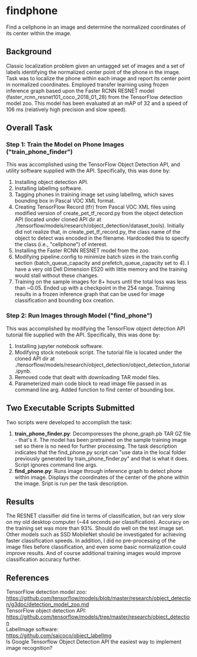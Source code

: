 # findphone
Find a cellphone in an image and determine the normalized coordinates of its center within the image.
## Background
Classic localization problem given an untagged set of images and a set of labels identifying the normalized center point of the phone in the image. Task was to localize the phone within each image and report its center point in normalized coordinates. Employed transfer learning using frozen inference graph based upon the Faster RCNN RESNET model (faster_rcnn_resnet101_coco_2018_01_28) from the TensorFlow detection model zoo. This model has been evaluated at an mAP of 32 and a speed of 106 ms (relatively high precision and slow speed).
## Overall Task
### Step 1: Train the Model on Phone Images ("train_phone_finder")
This was accomplished using the TensorFlow Object Detection API, and utility software supplied with the API. Specifically, this was done by:
1. Installing object detection API.
2. Installing labelImg software.
3. Tagging phones in training image set using labelImg, which saves bounding box in Pascal VOC XML format.
4. Creating TensorFlow Record (tfr) from Pascal VOC XML files using modified version of create_pet_tf_record.py from the object detection API (located under cloned API dir at ./tensorflow/models/research/object_detection/dataset_tools). Initially did not realize that, in create_pet_tf_record.py, the class name of the object to detect was encoded in the filename. Hardcoded this to specify the class (i.e., "cellphone") of interest.
5. Installing the Faster RCNN RESNET model from the zoo.
6. Modifying pipeline.config to minimize batch sizes in the train.config section (batch_queue_capacity and prefetch_queue_capacity set to 4). I have a very old Dell Dimension E520 with little memory and the training would stall without these changes.
7. Training on the sample images for 8+ hours until the total loss was less than ~0.05. Ended up with a checkpoint in the 254 range. Training results in a frozen inference graph that can be used for image classification and bounding box creation.
### Step 2: Run Images through Model ("find_phone")
This was accomplished by modifying the TensorFlow object detection API tutorial file supplied with the API. Specifically, this was done by:
1. Installing jupyter notebook software.
2. Modifying stock notebook script. The tutorial file is located under the cloned API dir at ./tensorflow/models/research/object_detection/object_detection_tutorial.ipynb.
3. Removed code that dealt with downloading TAR model files.
4. Parameterized main code block to read image file passed in as command line arg. Added function to find center of bounding box.
## Two Executable Scripts Submitted
Two scripts were developed to accomplish the task:
1. **train_phone_finder.py**: Decomporesses the phone_graph.pb TAR GZ file - that's it. The model has been pretrained on the sample training image set so there is no need for further processing. The task description indicates that the find_phone.py script can "use data in the local folder previously generated by train_phone_finder.py" and that is what it does. Script ignores command line args.
2. **find_phone.py**: Runs image through inference graph to detect phone within image. Displays the coordinates of the center of the phone within the image. Sript is run per the task description.
## Results
The RESNET classifier did fine in terms of classification, but ran very slow on my old desktop computer (~44 seconds per classification). Accuracy on the training set was more than 93%. Should do well on the test image set. Other models such as SSD MobileNet should be investigated for achieving faster classification speeds. In addition, I did no pre-processing of the image files before classification, and even some basic normalization could improve results. And of course additional training images would improve classification accuracy further.
## References
TensorFlow detection model zoo:  
https://github.com/tensorflow/models/blob/master/research/object_detection/g3doc/detection_model_zoo.md  
TensorFlow object detection API:  
https://github.com/tensorflow/models/tree/master/research/object_detection  
LabelImage software:  
https://github.com/saicoco/object_labelImg  
Is Google Tensorflow Object Detection API the easiest way to implement image recognition?
